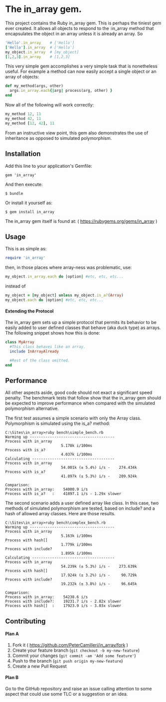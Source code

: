 # The in_array gem.

This project contains the Ruby in_array gem. This is perhaps the tiniest gem
ever created. It allows all objects to respond to the :in_array method that
encapsulates the object in an array unless it is already an array. So
```ruby
'Hello'.in_array    # ['Hello']
['Hello'].in_array  # ['Hello']
my_object.in_array  # [my_object]
[1,2,3].in_array    # [1,2,3]
```
This very simple gem accomplishes a very simple task that is nonetheless useful.
For example a method can now easily accept a single object or an array of
objects:

```ruby
def my_method(args, other)
  args.in_array.each{|arg| process(arg, other) }
end
```
Now all of the following will work correctly:
```ruby
my_method 12, 11
my_method 42, 11
my_method [12, 42], 11
```
From an instructive view point, this gem also demonstrates the use of
inheritance as opposed to simulated polymorphism.

## Installation

Add this line to your application's Gemfile:

    gem 'in_array'

And then execute:

    $ bundle

Or install it yourself as:

    $ gem install in_array

The in_array gem itself is found at: ( https://rubygems.org/gems/in_array )

## Usage
This is as simple as:
```ruby
require 'in_array'
```

then, in those places where array-ness was problematic, use:
```ruby
my_object.in_array.each do |option| #etc, etc, etc...
```

instead of
```ruby
my_object = [my_object] unless my_object.is_a?(Array)
my_object.each do |option| #etc, etc, etc...
```

#### Extending the Protocol

The in_array gem sets up a simple protocol that permits its behavior to be
easily added to user defined classes that behave (aka duck type) as arrays. The
following snippet shows how this is done:
```ruby
class MyArray
  #This class behaves like an array.
  include InArrayAlready

  #Rest of the class omitted.
end

```

## Performance

All other aspects aside, good code should not exact a significant speed
penalty. The benchmark tests that follow show that the in_array gem should be
expected to improve performance when compared with the simulated polymorphism
alternative.

The first test assumes a simple scenario with only the Array class. Polymorphism
is simulated using the is_a? method:

    C:\Sites\in_array>ruby bench\simple_bench.rb
    Warming up --------------------------------------
    Process with in_array
                             5.178k i/100ms
    Process with is_a?
                             4.037k i/100ms
    Calculating -------------------------------------
    Process with in_array
                             54.001k (± 5.4%) i/s -    274.434k
    Process with is_a?
                             41.897k (± 5.3%) i/s -    209.924k

    Comparison:
    Process with in_array:    54000.9 i/s
    Process with is_a?   :    41897.1 i/s - 1.29x slower

The second scenario adds a user defined array like class. In this case, two
methods of simulated polymorphism are tested, based on include? and a hash
of allowed array classes. Here are those results.

    C:\Sites\in_array>ruby bench\complex_bench.rb
    Warming up --------------------------------------
    Process with in_array
                             5.163k i/100ms
    Process with hash[]
                             1.779k i/100ms
    Process with include?
                             1.895k i/100ms
    Calculating -------------------------------------
    Process with in_array
                             54.239k (± 5.3%) i/s -    273.639k
    Process with hash[]
                             17.924k (± 3.2%) i/s -     90.729k
    Process with include?
                             19.232k (± 3.8%) i/s -     96.645k

    Comparison:
    Process with in_array:    54238.6 i/s
    Process with include?:    19231.7 i/s - 2.82x slower
    Process with hash[]  :    17923.9 i/s - 3.03x slower

## Contributing

#### Plan A

1. Fork it ( https://github.com/PeterCamilleri/in_array/fork )
2. Create your feature branch (`git checkout -b my-new-feature`)
3. Commit your changes (`git commit -am 'Add some feature'`)
4. Push to the branch (`git push origin my-new-feature`)
5. Create a new Pull Request

#### Plan B

Go to the GitHub repository and raise an issue calling attention to some
aspect that could use some TLC or a suggestion or an idea.

